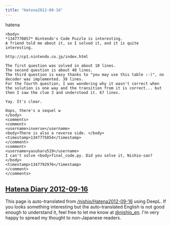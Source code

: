 ```yaml
---
title: "Hatena2012-09-16"
---
```


hatena

```
<body>
*1347770857* Nintendo's Code Puzzle is interesting.
A friend told me about it, so I solved it, and it is quite interesting.

http://cp1.nintendo.co.jp/index.html

The first question was solved in about 10 lines.
The second question is about 48 lines.
The third question is easy thanks to "you may use this table :-)", no decoder was implemented. 38 lines.
For the fourth question, I was wondering why it wasn't correct when the solution is one way and the transition from it is correct... but then I saw the clue 3 and understood it. 67 lines.

Yay. It's clear.

Oops, there's a sequel w
</body>
<comments>
<comment>
<username>inverse</username>
<body>There is also a reverse side. </body>
<timestamp>1347775854</timestamp>
</comment>
<comment>
<username>yasuharu519</username>
I can't solve <body>final_code.py. Did you solve it, Nishio-san? </body>
<timestamp>1347792976</timestamp>
</comment>
</comments>
```


[Hatena Diary 2012-09-16](https://nishiohirokazu.hatenadiary.org/archive/2012/09/16)
---
This page is auto-translated from [/nishio/Hatena2012-09-16](https://scrapbox.io/nishio/Hatena2012-09-16) using DeepL. If you looks something interesting but the auto-translated English is not good enough to understand it, feel free to let me know at [@nishio_en](https://twitter.com/nishio_en). I'm very happy to spread my thought to non-Japanese readers.